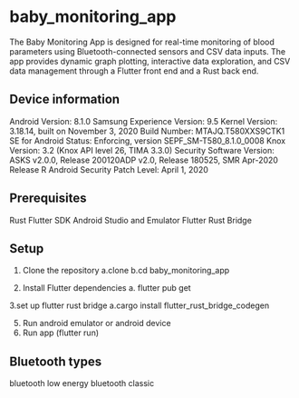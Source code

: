 # baby_monitoring_app

The Baby Monitoring App is designed for real-time monitoring of blood parameters using Bluetooth-connected sensors and CSV data inputs. The app provides dynamic graph plotting, interactive data exploration, and CSV data management through a Flutter front end and a Rust back end.

## Device information

Android Version: 8.1.0
Samsung Experience Version: 9.5
Kernel Version: 3.18.14, built on November 3, 2020
Build Number: MTAJQ.T580XXS9CTK1
SE for Android Status: Enforcing, version SEPF_SM-T580_8.1.0_0008
Knox Version: 3.2 (Knox API level 26, TIMA 3.3.0)
Security Software Version: ASKS v2.0.0, Release 200120ADP v2.0, Release 180525, SMR Apr-2020 Release R
Android Security Patch Level: April 1, 2020


## Prerequisites 
Rust 
Flutter SDK
Android Studio and Emulator
Flutter Rust Bridge

## Setup
1. Clone the repository
   a.clone <repo-url>
   b.cd baby_monitoring_app
   
3. Install Flutter dependencies
   a. flutter pub get
   
3.set up flutter rust bridge
   a.cargo install flutter_rust_bridge_codegen
   
5. Run android emulator or android device
6. Run app (flutter run)

## Bluetooth types
bluetooth low energy
bluetooth classic
